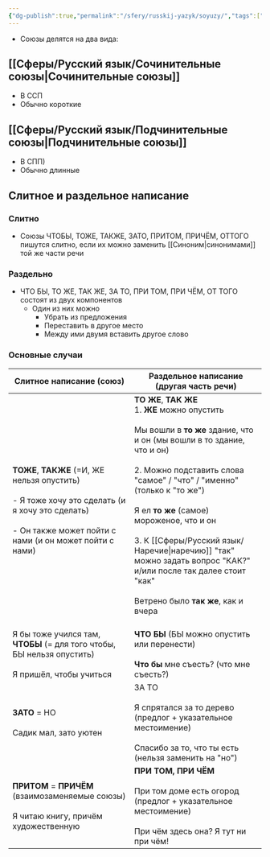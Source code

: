 ```yaml
---
{"dg-publish":true,"permalink":"/sfery/russkij-yazyk/soyuzy/","tags":["Русский"]}
---
```


- Союзы делятся на два вида:
## [[Сферы/Русский язык/Сочинительные союзы\|Сочинительные союзы]] 
- В ССП
- Обычно короткие
##  [[Сферы/Русский язык/Подчинительные союзы\|Подчинительные союзы]]
- В СПП)
- Обычно длинные
## Слитное и раздельное написание 
### Слитно  
- Союзы ЧТОБЫ, ТОЖЕ, ТАКЖЕ, ЗАТО, ПРИТОМ, ПРИЧЁМ, ОТТОГО пишутся слитно, если их можно заменить [[Синоним\|синонимами]] той же части речи 
### Раздельно 
- ЧТО БЫ, ТО ЖЕ, ТАК ЖЕ, ЗА ТО, ПРИ ТОМ, ПРИ ЧЁМ, ОТ ТОГО состоят из двух компонентов 
	- Один из них можно 
		- Убрать из предложения
		- Переставить в другое место 
		- Между ими двумя вставить другое слово 
### Основные случаи 

| Слитное написание (союз)                                                                                                                                            | Раздельное написание (другая часть речи)                                                                                                                                                                                                                                                                                                                                                                                   |
| ------------------------------------------------------------------------------------------------------------------------------------------------------------------- | -------------------------------------------------------------------------------------------------------------------------------------------------------------------------------------------------------------------------------------------------------------------------------------------------------------------------------------------------------------------------------------------------------------------------- |
| **ТОЖЕ**, **ТАКЖЕ** (=И, ЖЕ нельзя опустить)<br><br>- Я тоже хочу это сделать (и я хочу это сделать)<br><br>- Он также может пойти с нами (и он может пойти с нами) | **ТО ЖЕ**, **ТАК ЖЕ**<br>1. **ЖЕ** можно опустить<br><br>Мы вошли в **то же** здание, что и он (мы вошли в то здание, что и он)<br><br>2. Можно подставить слова "самое" / "что" / "именно" (только к "то же")<br><br>Я ел **то же** (самое) мороженое, что и он <br><br>3. К [[Сферы/Русский язык/Наречие\|наречию]] "так" можно задать вопрос "КАК?" и/или после так далее стоит "как" <br><br>Ветрено было **так же**, как и вчера<br><br> |
| Я бы тоже учился там, **ЧТОБЫ** (= для того чтобы, БЫ нельзя опустить)<br><br>Я пришёл, чтобы учиться                                                               | **ЧТО БЫ** (БЫ можно опустить или перенести)<br><br>**Что бы** мне съесть? (что мне съесть?)                                                                                                                                                                                                                                                                                                                               |
| **ЗАТО** = НО<br><br>Садик мал, зато уютен                                                                                                                          | ЗА ТО <br><br>Я спрятался за то дерево (предлог + указательное местоимение)<br><br>Спасибо за то, что ты есть (нельзя заменить на "но")                                                                                                                                                                                                                                                                                    |
| **ПРИТОМ** = **ПРИЧЁМ** (взаимозаменяемые союзы)<br><br>Я читаю книгу, причём художественную                                                                        | **ПРИ ТОМ, ПРИ ЧЁМ**<br><br>При том доме есть огород (предлог + указательное местоимение)<br><br>При чём здесь она? Я тут ни при чём!                                                                                                                                                                                                                                                                                      |

